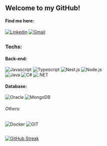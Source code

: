 ## Welcome to my GitHub!
#### Find me here:
[![Linkedin](https://img.shields.io/badge/LinkedIn-0077B5?style=for-the-badge&logo=linkedin&logoColor=white)](https://www.linkedin.com/in/rafael-manso-campigotto-a39a35233/)
[![Gmail](https://img.shields.io/badge/Gmail-D14836?style=for-the-badge&logo=gmail&logoColor=white)](mailto:rmcampigotto@gmail.com)
##

### Techs:
#### Back-end:
![Javascript](https://img.shields.io/badge/JavaScript-323330?style=for-the-badge&logo=javascript&logoColor=F7DF1E)
![Typescript](https://img.shields.io/badge/TypeScript-007ACC?style=for-the-badge&logo=typescript&logoColor=white)
![Nest.js](https://img.shields.io/badge/NestJS-E0234E.svg?style=for-the-badge&logo=NestJS&logoColor=white)
![Node.js](https://img.shields.io/badge/Node.js-43853D?style=for-the-badge&logo=node.js&logoColor=white)
<br/>
![Java](https://img.shields.io/badge/Java-ED8B00?style=for-the-badge&logo=openjdk&logoColor=white)
![C#](https://img.shields.io/badge/C%23-239120?style=for-the-badge&logo=csharp&logoColor=white)
![.NET](https://img.shields.io/badge/.NET-512BD4?style=for-the-badge&logo=dotnet&logoColor=white)

#### Database:
![Oracle](https://img.shields.io/badge/Oracle-F80000?style=for-the-badge&logo=oracle&logoColor=white)
![MongoDB](https://img.shields.io/badge/MongoDB-4EA94B?style=for-the-badge&logo=mongodb&logoColor=white)

###### Others:
![Docker](https://img.shields.io/badge/Docker-2496ED.svg?style=for-the-badge&logo=Docker&logoColor=white)
![GIT](https://img.shields.io/badge/GitHub-100000?style=for-the-badge&logo=github&logoColor=white)
<br/>

##
[![GitHub Streak](https://streak-stats.demolab.com/?user=rmcampigotto&theme=dark)](https://git.io/streak-stats)


